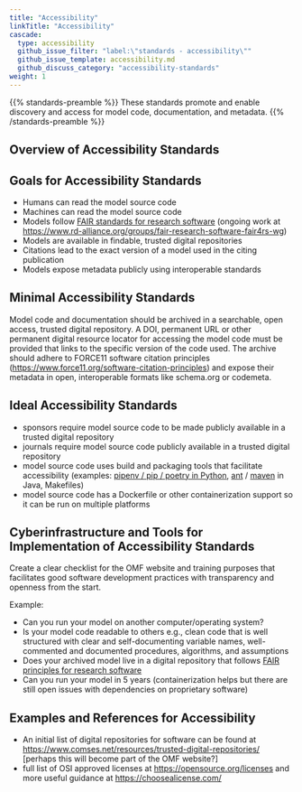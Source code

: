 ```yaml
---
title: "Accessibility"
linkTitle: "Accessibility"
cascade:
  type: accessibility
  github_issue_filter: "label:\"standards - accessibility\""
  github_issue_template: accessibility.md
  github_discuss_category: "accessibility-standards"
weight: 1
---
```


{{% standards-preamble %}}
These standards promote and enable discovery and access for model code, documentation, and metadata.
{{% /standards-preamble %}}

## Overview of Accessibility Standards

## Goals for Accessibility Standards

-	Humans can read the model source code
-	Machines can read the model source code
-	Models follow [FAIR standards for research software](https://fair-software.eu/) (ongoing work at https://www.rd-alliance.org/groups/fair-research-software-fair4rs-wg)
-	Models are available in findable, trusted digital repositories
-	Citations lead to the exact version of a model used in the citing publication
-	Models expose metadata publicly using interoperable standards

## Minimal Accessibility Standards

Model code and documentation should be archived in a searchable, open access, trusted digital repository. A DOI, permanent URL or other permanent digital resource locator for accessing the model code must be provided that links to the specific version of the code used. The archive should adhere to FORCE11 software citation principles (https://www.force11.org/software-citation-principles) and expose their metadata in open, interoperable formats like schema.org or codemeta.

## Ideal Accessibility Standards

-	sponsors require model source code to be made publicly available in a trusted digital repository
-	journals require model source code publicly available in a trusted digital repository
-	model source code uses build and packaging tools that facilitate accessibility (examples: [pipenv / pip / poetry in Python](https://packaging.python.org/guides/tool-recommendations/), [ant](https://ant.apache.org) / [maven](https://maven.apache.org) in Java, Makefiles)
-	model source code has a Dockerfile or other containerization support so it can be run on multiple platforms
	
## Cyberinfrastructure and Tools for Implementation of Accessibility Standards

Create a clear checklist for the OMF website and training purposes that facilitates good software development practices with transparency and openness from the start.

Example:

-	Can you run your model on another computer/operating system?
-	Is your model code readable to others e.g., clean code that is well structured with clear and self-documenting variable names, well-commented and documented procedures, algorithms, and assumptions
-	Does your archived model live in a digital repository that follows [FAIR principles for research software](https://fair-software.eu/) 
-	Can you run your model in 5 years (containerization helps but there are still open issues with dependencies on proprietary software)

## Examples and References for Accessibility

- An initial list of digital repositories for software can be found at https://www.comses.net/resources/trusted-digital-repositories/ [perhaps this will become part of the OMF website?]
- full list of OSI approved licenses at https://opensource.org/licenses and more useful guidance at https://choosealicense.com/
